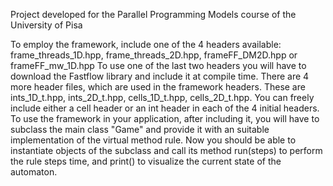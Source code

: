 Project developed for the Parallel Programming Models course of the University of Pisa

To employ the framework, include one of the 4 headers available: frame_threads_1D.hpp, frame_threads_2D.hpp, frameFF_DM2D.hpp or frameFF_mw_1D.hpp
To use one of the last two headers you will have to download the Fastflow library and include it at compile time.
There are 4 more header files, which are used in the framework headers. These are ints_1D_t.hpp, ints_2D_t.hpp, cells_1D_t.hpp, cells_2D_t.hpp. 
You can freely include either a cell header or an int header in each of the 4 initial headers. To use the framework in your application, after including it, you will have to subclass the main class "Game" and provide it with an suitable implementation of the virtual method rule. Now you should be able to instantiate objects of the subclass and call its method run(steps) to perform the rule steps time, and print() to visualize the current state of the automaton.